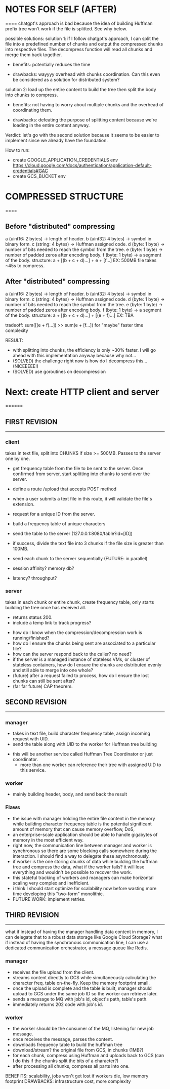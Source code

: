 # NOTES FOR SELF (AFTER)
====
chatgpt's approach is bad because the idea of building Huffman prefix tree won't work if the file
is splitted. See why below.

possible solutions:
solution 1: if I follow chatgpt's approach, I can split the file into a predefined number of chunks 
and output the compressed chunks into respective files. The decompress function will read all chunks
and merge them back together.
+ benefits: potentially reduces the time
* drawbacks: wayyyy overhead with chunks coordination. Can this even be considered as a solution for
distributed system?


solution 2: load up the entire content to build the tree then split the body into chunks to compress.
+ benefits: not having to worry about multiple chunks and the overhead of coordinating them.
* drawbacks: defeating the purpose of splitting content because we're loading in the entire content
anyway. 

Verdict: let's go with the second solution because it seems to be easier to implement since we 
already have the foundation.

How to run: 
- create GOOGLE_APPLICATION_CREDENTIALS env 
https://cloud.google.com/docs/authentication/application-default-credentials#GAC
- create GCS_BUCKET env

# COMPRESSED STRUCTURE 
====

## Before "distributed" compressing
a (uint16: 2 bytes) -> length of header.
b (uint32: 4 bytes) -> symbol in binary form.
c (string: 4 bytes) -> Huffman assigned code.
d (byte: 1 byte) -> number of bits needed to reach the symbol from the tree.
e (byte: 1 byte) -> number of padded zeros after encoding body.
f (byte: 1 byte) -> a segment of the body.
structure: a + [(b + c + d)...] + e + [f...]
EX: 500MB file takes ~45s to compress.

## After "distributed" compressing
a (uint16: 2 bytes) -> length of header.
b (uint32: 4 bytes) -> symbol in binary form.
c (string: 4 bytes) -> Huffman assigned code.
d (byte: 1 byte) -> number of bits needed to reach the symbol from the tree.
e (byte: 1 byte) -> number of padded zeros after encoding body.
f (byte: 1 byte) -> a segment of the body.
structure: a + [(b + c + d)...] + [(e + f)...]
EX: TBA

tradeoff: sum([(e + f)...]) >> sum(e + [f...]) for "maybe" faster time complexity

RESULT:
- with splitting into chunks, the efficiency is only ~30% faster. I will go ahead with this 
implementation anyway because why not...
- (SOLVED) the challenge right now is how do I decompress this... (NICEEEEE!)
- (SOLVED) use goroutines on decompression

# Next: create HTTP client and server
======
## FIRST REVISION
---
### client
takes in text file, split into CHUNKS if size >= 500MB. Passes to the server one by one.
- get frequency table from the file to be sent to the server. Once confirmed from server, start 
splitting into chunks to send over the server.  

- define a route /upload that accepts POST method
- when a user submits a text file in this route, it will validate the file's extension.
- request for a unique ID from the server.
- build a frequency table of unique characters
- send the table to the server (127.0.0.1:8080/table?id=[ID])
- if success, divide the text file into 3 chunks if the file size is greater than 100MB.
- send each chunk to the server sequentially (FUTURE: in parallel)  

- session affinity? memory db? 
- latency? throughput?

### server
takes in each chunk or entire chunk, create frequency table, only starts building the tree once has received all. 
- returns status 200.
- include a temp link to track progress?

+ how do I know when the compression/decompression work is running/finished?
+ how do I ensure the chunks being sent are associated to a particular file?
+ how can the server respond back to the caller? no need?
+ if the server is a managed instance of stateless VMs, or cluster of stateless containers, how do I 
ensure the chunks are distributed evenly and still able to merge into one whole?
+ (future) after a request failed to process, how do I ensure the lost chunks can still be sent after?
+ (far far future) CAP theorem.

## SECOND REVISION
---
### manager
- takes in text file, build character frequency table, assign incoming request with UID.
- send the table along with UID to the worker for Huffman tree building
* this will be another service called Huffman Tree Coordinator or just coordinator.
    - more than one worker can reference their tree with assigned UID to this service.

### worker
- mainly building header, body, and send back the result

### Flaws
- the issue with manager holding the entire file content in the memory while building character
frequency table is the potential significant amount of memory that can cause memory overflow, DoS,
- an enterprise-scale application should be able to handle gigabytes of memory in the most efficient
way.
- right now, the communication line between manager and worker is synchronous so there are some blocking
calls somewhere during the interaction. I should find a way to delegate these asynchronously.
- if worker is the one storing chunks of data while building the huffman tree and compress the data,
what if the worker fails? it will lose everything and wouldn't be possible to recover the work.
- this stateful tracking of workers and managers can make horizontal scaling very complex and inefficient.
- i think I should start optimize for scalability now before wasting more time developing this "two-form" 
monolithic.
- FUTURE WORK: implement retries.

## THIRD REVISION
---
what if instead of having the manager handling data content in memory, I can delegate that to a 
robust data storage like Google Cloud Storage? 
what if instead of having the synchronous communication line, I can use a dedicated communication 
orchestrator, a message queue like Redis.

### manager
- receives the file upload from the client.
- streams content directly to GCS while simultaneously calculating the character freq. table on-the-fly.
Keep the memory footprint small.
- once the upload is complete and the table is built, manager should upload to GCS under the same job ID 
so the worker can retrieve later.
- sends a message to MQ with job's id, object's path, table's path.
- immediately returns 202 code with job's id.

### worker 
- the worker should be the consumer of the MQ, listening for new job message.
- once receives the message, parses the content.
- downloads frequency table to build the huffman tree
- download/stream? the original file from GCS, in chunks (1MB?)
- for each chunk, compress using Huffman and uploads back to GCS
(can I do this if the chunks split the bits of a character?)
- after processing all chunks, compress all parts into one.

BENEFITS: scalability, jobs won't get lost if workers die, low memory footprint
DRAWBACKS: infrastructure cost, more complexity























